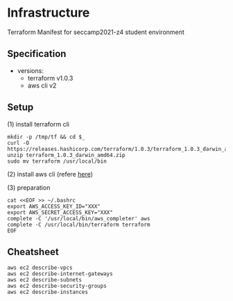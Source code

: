 # Infrastructure

Terraform Manifest for seccamp2021-z4 student environment

## Specification

- versions:
  - terraform v1.0.3
  - aws cli v2

## Setup
(1) install terraform cli
```
mkdir -p /tmp/tf && cd $_
curl -O https://releases.hashicorp.com/terraform/1.0.3/terraform_1.0.3_darwin_amd64.zip
unzip terraform_1.0.3_darwin_amd64.zip
sudo mv terraform /usr/local/bin
```

(2) install aws cli (refere
[here](https://docs.aws.amazon.com/ja_jp/cli/latest/userguide/install-cliv2-mac.html))

(3) preparation
```
cat <<EOF >> ~/.bashrc
export AWS_ACCESS_KEY_ID="XXX"
export AWS_SECRET_ACCESS_KEY="XXX"
complete -C '/usr/local/bin/aws_completer' aws
complete -C /usr/local/bin/terraform terraform
EOF
```

## Cheatsheet
```
aws ec2 describe-vpcs
aws ec2 describe-internet-gateways
aws ec2 describe-subnets
aws ec2 describe-security-groups
aws ec2 describe-instances
```
